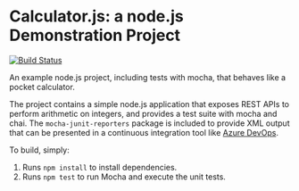 Calculator.js: a node.js Demonstration Project
==============================================

[![Build Status](https://dev.azure.com/M365x756426/Enabling%20CI/_apis/build/status/M365x756426.calculator?branchName=master)](https://dev.azure.com/M365x756426/Enabling%20CI/_build/latest?definitionId=6&branchName=master)

An example node.js project, including tests with mocha, that behaves like
a pocket calculator.

The project contains a simple node.js application that exposes REST APIs
to perform arithmetic on integers, and provides a test suite with mocha
and chai.  The `mocha-junit-reporters` package is included to provide XML
output that can be presented in a continuous integration tool like
[Azure DevOps](https://azure.com/devops).

To build, simply:

1. Runs `npm install` to install dependencies.
2. Runs `npm test` to run Mocha and execute the unit tests.


